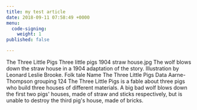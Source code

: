 ```yaml
---
title: my test article
date: 2018-09-11 07:58:49 +0000
menu:
  code-signing:
    weight: 1
published: false

---
```

The Three Little Pigs
Three little pigs 1904 straw house.jpg
The wolf blows down the straw house in a 1904 adaptation of the story. Illustration by Leonard Leslie Brooke.
Folk tale
Name	The Three Little Pigs
Data
Aarne-Thompson grouping	124
The Three Little Pigs is a fable about three pigs who build three houses of different materials. A big bad wolf blows down the first two pigs' houses, made of straw and sticks respectively, but is unable to destroy the third pig's house, made of bricks.